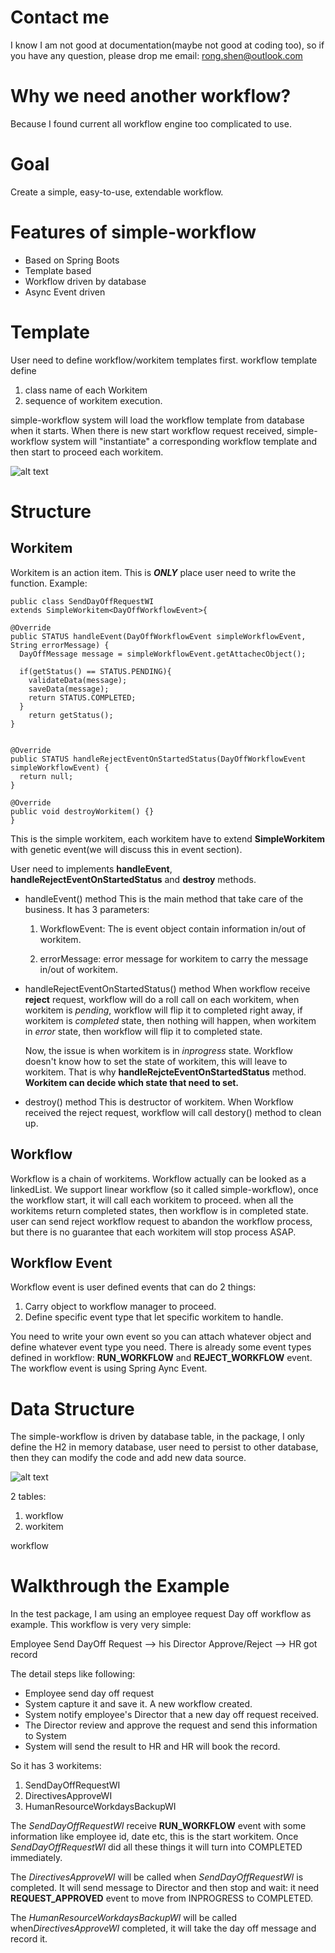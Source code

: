 # Contact me
I know I am not good at documentation(maybe not good at coding too), so if you have any question, please drop me email: rong.shen@outlook.com

# Why we need another workflow?
Because I found current all workflow engine too complicated to use.

# Goal
Create a simple, easy-to-use, extendable workflow.

# Features of simple-workflow
*  Based on Spring Boots
*  Template based
*  Workflow driven by database
*  Async Event driven

# Template
User need to define workflow/workitem templates first. workflow template define
1. class name of each Workitem
2. sequence of workitem execution.

simple-workflow system will load the workflow template from database when it starts. When there is new start workflow request received, simple-workflow system will "instantiate" a corresponding workflow template and then start to proceed each workitem.

![alt text](./datastructure2.png "")


# Structure
## Workitem
Workitem is an action item. This is *__ONLY__* place user need to write the function. Example:

    public class SendDayOffRequestWI
    extends SimpleWorkitem<DayOffWorkflowEvent>{

    @Override
    public STATUS handleEvent(DayOffWorkflowEvent simpleWorkflowEvent, String errorMessage) {
      DayOffMessage message = simpleWorkflowEvent.getAttachecObject();

      if(getStatus() == STATUS.PENDING){
        validateData(message);
        saveData(message);
        return STATUS.COMPLETED;
      }
        return getStatus();
    }


    @Override
    public STATUS handleRejectEventOnStartedStatus(DayOffWorkflowEvent simpleWorkflowEvent) {
      return null;
    }

    @Override
    public void destroyWorkitem() {}
    }
This is the simple workitem, each workitem have to extend __SimpleWorkitem__ with genetic event(we will discuss this in event section).

User need to implements __handleEvent__, __handleRejectEventOnStartedStatus__ and __destroy__ methods.

* handleEvent() method
This is the main method that take care of the business. It has 3 parameters:

  1. WorkflowEvent: The is event object contain information in/out of workitem.

  2. errorMessage: error message for workitem to carry the message in/out of workitem.

* handleRejectEventOnStartedStatus() method
When workflow receive __reject__ request, workflow will do a roll call on each workitem, when workitem is *pending*, workflow will flip it to completed right away, if workitem is *completed* state, then nothing will happen, when workitem in *error* state, then workflow will flip it to completed state.

  Now, the issue is when workitem is in *inprogress* state. Workflow doesn't know how to set the state of workitem, this will leave to workitem. That is why __handleRejcteEventOnStartedStatus__ method. __Workitem can decide which state that need to set.__

* destroy() method
This is destructor of workitem. When Workflow received the reject request, workflow will call destory() method to clean up.

## Workflow
Workflow is a chain of workitems. Workflow actually can be looked as a linkedList. We support linear workflow (so it called simple-workflow), once the workflow start, it will call each workitem to proceed. when all the workitems return completed states, then workflow is in completed state. user can send reject workflow request to abandon the workflow process, but there is no guarantee that each workitem will stop process ASAP.

## Workflow Event
Workflow event is user defined events that can do 2 things:

1. Carry object to workflow manager to proceed.
2. Define specific event type that let specific workitem to handle.

You need to write your own event so you can attach whatever object and define whatever event type you need.
There is already some event types defined in workflow: __RUN_WORKFLOW__ and __REJECT_WORKFLOW__ event.
The workflow event is using Spring Aync Event.

# Data Structure
The simple-workflow is driven by database table, in the package, I only define the H2 in memory database, user need to persist to other database, then they can modify the code and add new data source.

![alt text](./datastructure.png "")

2 tables:

1. workflow
2. workitem

workflow

# Walkthrough the Example

In the test package, I am using an employee request Day off workflow as example. This workflow is very very simple:

Employee Send DayOff Request  --> his Director Approve/Reject --> HR got record

The detail steps like following:

* Employee send day off request
* System capture it and save it. A new workflow created.
* System notify employee's Director that a new day off request received.
* The Director review and approve the request and send this information to System
* System will send the result to HR and HR will book the record.


So it has 3 workitems:

1. SendDayOffRequestWI
2. DirectivesApproveWI
3. HumanResourceWorkdaysBackupWI

The *SendDayOffRequestWI* receive __RUN_WORKFLOW__ event with some information like employee id, date etc, this is the start workitem. Once *SendDayOffRequestWI* did all these things it will turn into COMPLETED immediately.

The *DirectivesApproveWI* will be called when *SendDayOffRequestWI* is completed. It will send message to Director and then stop and wait: it need __REQUEST_APPROVED__ event to move from INPROGRESS to COMPLETED.

The *HumanResourceWorkdaysBackupWI* will be called when*DirectivesApproveWI* completed, it will take the day off message and record it.
